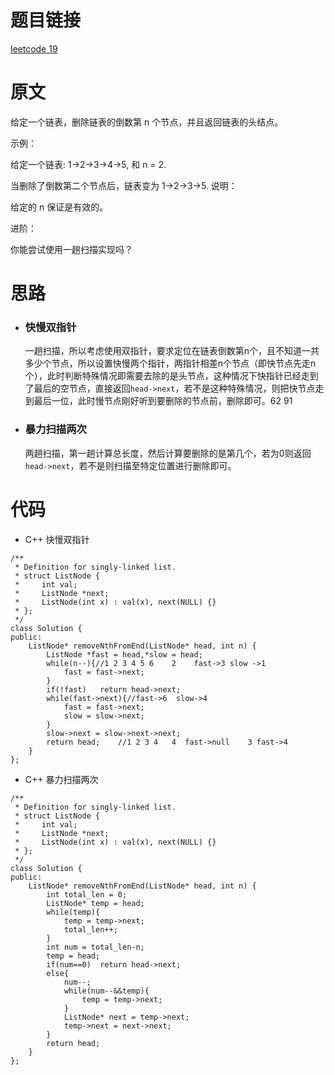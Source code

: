 # 题目链接
[leetcode 19](https://leetcode-cn.com/problems/remove-nth-node-from-end-of-list/)

# 原文
给定一个链表，删除链表的倒数第 n 个节点，并且返回链表的头结点。

示例：

给定一个链表: 1->2->3->4->5, 和 n = 2.

当删除了倒数第二个节点后，链表变为 1->2->3->5.
说明：

给定的 n 保证是有效的。

进阶：

你能尝试使用一趟扫描实现吗？

# 思路
- ### **快慢双指针**
  一趟扫描，所以考虑使用双指针，要求定位在链表倒数第n个，且不知道一共多少个节点，所以设置快慢两个指针，两指针相差n个节点（即快节点先走n个），此时判断特殊情况即需要去除的是头节点，这种情况下快指针已经走到了最后的空节点，直接返回`head->next`，若不是这种特殊情况，则把快节点走到最后一位，此时慢节点刚好听到要删除的节点前，删除即可。62 91 
- ### **暴力扫描两次**
  两趟扫描，第一趟计算总长度，然后计算要删除的是第几个，若为0则返回`head->next`，若不是则扫描至特定位置进行删除即可。

# 代码
- C++ 快慢双指针
```
/**
 * Definition for singly-linked list.
 * struct ListNode {
 *     int val;
 *     ListNode *next;
 *     ListNode(int x) : val(x), next(NULL) {}
 * };
 */
class Solution {
public:
    ListNode* removeNthFromEnd(ListNode* head, int n) {
        ListNode *fast = head,*slow = head;
        while(n--){//1 2 3 4 5 6    2    fast->3 slow ->1
            fast = fast->next;
        }
        if(!fast)   return head->next;
        while(fast->next){//fast->6  slow->4 
            fast = fast->next;
            slow = slow->next;
        }
        slow->next = slow->next->next;
        return head;    //1 2 3 4   4  fast->null    3 fast->4
    }
};
```
- C++ 暴力扫描两次
```
/**
 * Definition for singly-linked list.
 * struct ListNode {
 *     int val;
 *     ListNode *next;
 *     ListNode(int x) : val(x), next(NULL) {}
 * };
 */
class Solution {
public:
    ListNode* removeNthFromEnd(ListNode* head, int n) {
        int total_len = 0;
        ListNode* temp = head;
        while(temp){
            temp = temp->next;
            total_len++;
        }
        int num = total_len-n;
        temp = head;
        if(num==0)  return head->next;
        else{
            num--;
            while(num--&&temp){
                temp = temp->next;
            }
            ListNode* next = temp->next;
            temp->next = next->next;
        }
        return head;
    }
};
```